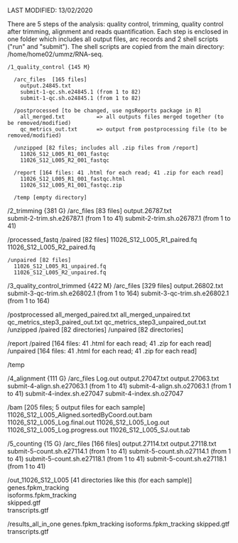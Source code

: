 LAST MODIFIED: 13/02/2020

There are 5 steps of the analysis: quality control, trimming, quality control after trimming, alignment and reads quantification. Each step is enclosed in one folder which includes all output files, arc records and 2 shell scripts ("run" and "submit"). The shell scripts are copied from the main directory: /home/home02/ummz/RNA-seq.

```
/1_quality_control {145 M} 

  /arc_files  [165 files]
    output.24845.txt
    submit-1-qc.sh.e24845.1 (from 1 to 82)
    submit-1-qc.sh.o24845.1 (from 1 to 82)

  /postprocessed [to be changed, use ngsReports package in R]
    all_merged.txt          => all outputs files merged together (to be removed/modified)
    qc_metrics_out.txt      => output from postprocessing file (to be removed/modified)

  /unzipped [82 files; includes all .zip files from /report]
    11026_S12_L005_R1_001_fastqc 
    11026_S12_L005_R2_001_fastqc

  /report [164 files: 41 .html for each read; 41 .zip for each read]
    11026_S12_L005_R1_001_fastqc.html 
    11026_S12_L005_R1_001_fastqc.zip 

  /temp [empty directory]
```

/2_trimming {381 G}
  /arc_files [83 files]
    output.26787.txt            
    submit-2-trim.sh.e26787.1 (from 1 to 41) 
    submit-2-trim.sh.o26787.1 (from 1 to 41)
    
   /processed_fastq
    /paired [82 files]
      11026_S12_L005_R1_paired.fq
      11026_S12_L005_R2_paired.fq
      
    /unpaired [82 files]
      11026_S12_L005_R1_unpaired.fq
      11026_S12_L005_R2_unpaired.fq

/3_quality_control_trimmed {422 M}
  /arc_files [329 files]
    output.26802.txt
    submit-3-qc-trim.sh.e26802.1 (from 1 to 164)
    submit-3-qc-trim.sh.e26802.1 (from 1 to 164)
    
  /postprocessed
    all_merged_paired.txt
    all_merged_unpaired.txt
    qc_metrics_step3_paired_out.txt
    qc_metrics_step3_unpaired_out.txt
    /unzipped
      /paired [82 directories]
      /unpaired [82 directories]
  
  /report
    /paired [164 files: 41 .html for each read; 41 .zip for each read]
    /unpaired [164 files: 41 .html for each read; 41 .zip for each read]
  
  /temp

/4_alignment {111 G}
  /arc_files
    Log.out
    output.27047.txt
    output.27063.txt
    submit-4-align.sh.e27063.1 (from 1 to 41)
    submit-4-align.sh.o27063.1 (from 1 to 41)
    submit-4-index.sh.e27047
    submit-4-index.sh.o27047
    
  /bam [205 files; 5 output files for each sample]
    11026_S12_L005_Aligned.sortedByCoord.out.bam
    11026_S12_L005_Log.final.out
    11026_S12_L005_Log.out
    11026_S12_L005_Log.progress.out
    11026_S12_L005_SJ.out.tab
    
/5_counting {15 G}
  /arc_files [166 files]
    output.27114.txt
    output.27118.txt
    submit-5-count.sh.e27114.1 (from 1 to 41)
    submit-5-count.sh.o27114.1 (from 1 to 41)
    submit-5-count.sh.e27118.1 (from 1 to 41)
    submit-5-count.sh.e27118.1 (from 1 to 41)
    
  /out_11026_S12_L005 [41 directories like this (for each sample)]
    genes.fpkm_tracking  
    isoforms.fpkm_tracking  
    skipped.gtf  
    transcripts.gtf
    
  /results_all_in_one
    genes.fpkm_tracking
    isoforms.fpkm_tracking
    skipped.gtf
    transcripts.gtf
  
  

